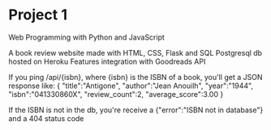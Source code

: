 # Project 1

Web Programming with Python and JavaScript

A book review website made with HTML, CSS, Flask and SQL 
Postgresql db hosted on Heroku
Features integration with Goodreads API

If you ping /api/{isbn}, where {isbn} is the ISBN of a book, you'll get a JSON response like:
{
    "title":"Antigone",
    "author":"Jean Anouilh",
    "year":"1944",
    "isbn":"041330860X",
    "review_count":2,
    "average_score":3.00
}

If the ISBN is not in the db, you're receive a {"error":"ISBN not in database"} and a 404 status code